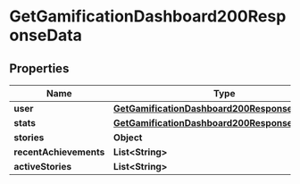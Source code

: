 

# GetGamificationDashboard200ResponseData


## Properties

| Name | Type | Description | Notes |
|------------ | ------------- | ------------- | -------------|
|**user** | [**GetGamificationDashboard200ResponseDataUser**](GetGamificationDashboard200ResponseDataUser.md) |  |  [optional] |
|**stats** | [**GetGamificationDashboard200ResponseDataStats**](GetGamificationDashboard200ResponseDataStats.md) |  |  [optional] |
|**stories** | **Object** |  |  [optional] |
|**recentAchievements** | **List&lt;String&gt;** |  |  [optional] |
|**activeStories** | **List&lt;String&gt;** |  |  [optional] |



